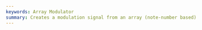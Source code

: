 ```yaml
---
keywords: Array Modulator
summary: Creates a modulation signal from an array (note-number based).
---
```

